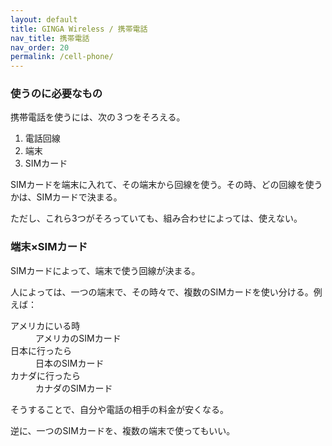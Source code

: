 ```yaml
---
layout: default
title: GINGA Wireless / 携帯電話
nav_title: 携帯電話
nav_order: 20
permalink: /cell-phone/
---
```

<main>
  <div class="container">
    <div class="row">
      <article class="col-sm-6 col-lg-3">
        <div class="panel panel-default">
          <div class="panel-heading">
            <h3 class="panel-title">使うのに必要なもの</h3>
          </div>
          <div class="panel-body">
            <p>携帯電話を使うには、次の３つをそろえる。</p>
            <ol>
              <li>電話回線</li>
              <li>端末</li>
              <li>SIMカード</li>
            </ol>
            <p>SIMカードを端末に入れて、その端末から回線を使う。その時、どの回線を使うかは、SIMカードで決まる。</p>
            <p>ただし、これら3つがそろっていても、組み合わせによっては、使えない。</p>
          </div>
        </div>
      </article>
      <article class="col-sm-6 col-lg-3">
        <div class="panel panel-default">
          <div class="panel-heading">
            <h3 class="panel-title">端末×SIMカード</h3>
          </div>
          <div class="panel-body">
            <p>SIMカードによって、端末で使う回線が決まる。</p>
            <p>人によっては、一つの端末で、その時々で、複数のSIMカードを使い分ける。例えば：</p>
            <dl>
            <dt>アメリカにいる時</dt><dd>アメリカのSIMカード</dd>
            <dt>日本に行ったら</dt><dd>日本のSIMカード</dd>
            <dt>カナダに行ったら</dt><dd>カナダのSIMカード</dd>
            </dl>
            <p>そうすることで、自分や電話の相手の料金が安くなる。</p>
            <p>逆に、一つのSIMカードを、複数の端末で使ってもいい。</p>
          </div>
        </div>
      </article>
    </div>
  </div>
</main>
